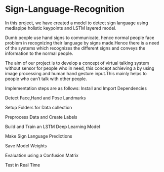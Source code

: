 # Sign-Language-Recognition
In this project, we have created a model to detect sign language using mediapipe holistic keypoints and LSTM layered model.

Dumb people use hand signs to communicate, hence normal people face problem in recognizing their language by signs made.Hence there is a need of the systems which recognizes the different signs and conveys the
information to the normal people.

The aim of our project is to develop a concept of virtual talking system without sensor for
people who in need, this concept achieving a by using image processing and human hand
gesture input.This mainly helps to people who can’t talk with other people.

Implementation steps are as follows:
Install and Import Dependencies

Detect Face,Hand and Pose Landmarks

Setup Folders for Data collection

Preprocess Data and Create Labels

Build and Train an LSTM Deep Learning Model

Make Sign Language Predictions

Save Model Weights

Evaluation using a Confusion Matrix

Test in Real Time
